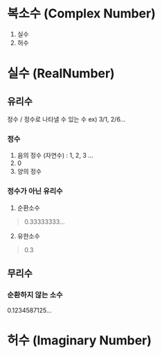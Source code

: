 # 복소수 (Complex Number)
1. 실수
2. 허수

# 실수 (RealNumber)
## 유리수
정수 / 정수로 나타낼 수 있는 수 ex) 3/1, 2/6...
### 정수
1. 음의 정수 (자연수) : 1, 2, 3 ...
2. 0
3. 양의 정수

### 정수가 아닌 유리수
1. 순환소수
> 0.33333333...
2. 유한소수
> 0.3

## 무리수
### 순환하지 않는 소수
0.1234587125...

# 허수 (Imaginary Number)